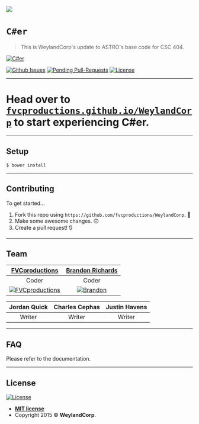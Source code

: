 <img src="http://40.media.tumblr.com/4b5525d621b1414158066e390c155632/tumblr_ng6n8eAS9H1sroz4fo1_1280.png">

# `C#er`

> This is WeylandCorp's update to ASTRO's base code for CSC 404.

<a href="http://fvcproductions.github.io/WeylandCorp"><img src="https://raw.githubusercontent.com/fvcproductions/WeylandCorp/master/imgs/loginScreen/Logo.png" title="C#er"></a>

[![Github Issues](http://githubbadges.herokuapp.com/fvcproductions/WeylandCorp/issues.svg?style=flat-square)](https://github.com/fvcproductions/WeylandCorp/issues) [![Pending Pull-Requests](http://githubbadges.herokuapp.com/fvcproductions/WeylandCorp/pulls.svg?style=flat-square)](https://github.com/fvcproductions/WeylandCorp/pulls) [![License](http://img.shields.io/:license-mit-blue.svg?style=flat-square)](http://badges.mit-license.org)

---

# Head over to <a href="http://fvcproductions.github.io/WeylandCorp" target="_blank" title="WeylandCorp">`fvcproductions.github.io/WeylandCorp`</a> to start experiencing **C#er**.

---

## Setup

```shell
$ bower install
```

---

## Contributing

To get started...

1. Fork this repo using `https://github.com/fvcproductions/WeylandCorp`. 🍴
2. Make some awesome changes. 🙃
3. Create a pull request! 🔃

---

## Team

| <a href="http://fvcproductions.com" target="_blank">**FVCproductions**</a> | <a href="https://github.com/brandondrichards12" target="_blank">**Brandon Richards**</a> |
| :---: |:---:|
| Coder | Coder |
| [![FVCproductions](https://avatars1.githubusercontent.com/u/4284691?v=3&s=200)](http://fvcproductions.com)    | [![Brandon](https://avatars1.githubusercontent.com/u/15094485?v=3&s=200)](https://github.com/brandondrichards12) |

| Jordan Quick | Charles Cephas | Justin Havens
| :---: |:---:|:--:|
| Writer | Writer | Writer

---

## FAQ

Please refer to the documentation.

---

## License

[![License](http://img.shields.io/:license-mit-blue.svg?style=flat-square)](http://badges.mit-license.org)

- **[MIT license](http://opensource.org/licenses/mit-license.php)**
- Copyright 2015 © **WeylandCorp**.
